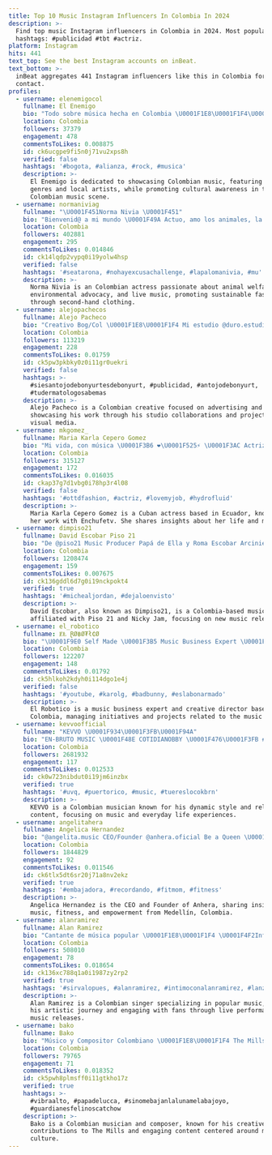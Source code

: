 ```yaml
---
title: Top 10 Music Instagram Influencers In Colombia In 2024
description: >-
  Find top music Instagram influencers in Colombia in 2024. Most popular
  hashtags: #publicidad #tbt #actriz.
platform: Instagram
hits: 441
text_top: See the best Instagram accounts on inBeat.
text_bottom: >-
  inBeat aggregates 441 Instagram influencers like this in Colombia for you to
  contact.
profiles:
  - username: elenemigocol
    fullname: El Enemigo
    bio: "Todo sobre música hecha en Colombia \U0001F1E8\U0001F1F4\U0001F975Envíame tus canciones \U0001F449 elenemigocolombia@gmail.com \U0001F447 Vea mi último video\U0001F447"
    location: Colombia
    followers: 37379
    engagement: 478
    commentsToLikes: 0.008875
    id: ck6ucgpe9fi5n0j71vu2xps8h
    verified: false
    hashtags: '#bogota, #alianza, #rock, #musica'
    description: >-
      El Enemigo is dedicated to showcasing Colombian music, featuring diverse
      genres and local artists, while promoting cultural awareness in the
      Colombian music scene.
  - username: normaniviag
    fullname: "\U0001F451Norma Nivia \U0001F451"
    bio: "Bienvenid@ a mi mundo \U0001F49A Actuo, amo los animales, la música en vivo, defiendo el medio ambiente y sueño despierta. . Mi ropa de segunda mano aquí ⬇️"
    location: Colombia
    followers: 402881
    engagement: 295
    commentsToLikes: 0.014846
    id: ck14lqdp2vypq0i19yolw4hsp
    verified: false
    hashtags: '#seatarona, #nohayexcusachallenge, #lapalomanivia, #mu'
    description: >-
      Norma Nivia is an Colombian actress passionate about animal welfare,
      environmental advocacy, and live music, promoting sustainable fashion
      through second-hand clothing.
  - username: alejopachecos
    fullname: Alejo Pacheco
    bio: "Creativo Bog/Col \U0001F1E8\U0001F1F4 Mi estudio @duro.estudio @duroypunto @duro.musica"
    location: Colombia
    followers: 113219
    engagement: 228
    commentsToLikes: 0.01759
    id: ck5pw3pkbky0z0i11gr0uekri
    verified: false
    hashtags: >-
      #siesantojodebonyurtesdebonyurt, #publicidad, #antojodebonyurt,
      #tudermatologosabemas
    description: >-
      Alejo Pacheco is a Colombian creative focused on advertising and design,
      showcasing his work through his studio collaborations and projects in
      visual media.
  - username: mkgomez_
    fullname: Maria Karla Cepero Gomez
    bio: "Mi vida, con música \U0001F3B6 ❤️‍\U0001F525⚡️ \U0001F3AC Actriz , character @enchufetv \U0001F4CDCubana \U0001F1E8\U0001F1FA en Ecuador \U0001F1EA\U0001F1E8 \U0001F4BC MGMT @hubmgmt Embajadora de @cumbresblancasecuador \U0001F90D\U0001F3D4️\U0001F331"
    location: Colombia
    followers: 315127
    engagement: 172
    commentsToLikes: 0.016035
    id: ckap37g7d1vbg0i78hp3r4l08
    verified: false
    hashtags: '#ottdfashion, #actriz, #lovemyjob, #hydrofluid'
    description: >-
      Maria Karla Cepero Gomez is a Cuban actress based in Ecuador, known for
      her work with Enchufetv. She shares insights about her life and music.
  - username: dimpiso21
    fullname: David Escobar Piso 21
    bio: "De @piso21 Music Producer Papá de Ella y Roma Escobar Arciniegas. MÚSICA NUEVA (DÉJALO EN VISTO)\U0001F7E1 @piso21 & @nickyjam"
    location: Colombia
    followers: 1208474
    engagement: 159
    commentsToLikes: 0.007675
    id: ck136gddl6d7g0i19nckpokt4
    verified: true
    hashtags: '#michealjordan, #dejaloenvisto'
    description: >-
      David Escobar, also known as Dimpiso21, is a Colombia-based music producer
      affiliated with Piso 21 and Nicky Jam, focusing on new music releases.
  - username: el_robotico
    fullname: ɆⱠ ⱤØ฿Ø₮ł₵Ø
    bio: "\U0001F9E0 Self Made \U0001F3B5 Music Business Expert \U0001F4A1 Creative Director \U0001F3A5 Owner @robotvision_ \U0001F4F2 Manager @pulsopopnews \U0001F1F3\U0001F1EE Nicaragüense"
    location: Colombia
    followers: 122207
    engagement: 148
    commentsToLikes: 0.01792
    id: ck5hlkoh2kdyh0i114dgo1e4j
    verified: false
    hashtags: '#youtube, #karolg, #badbunny, #eslabonarmado'
    description: >-
      El Robotico is a music business expert and creative director based in
      Colombia, managing initiatives and projects related to the music industry.
  - username: kevvoofficial
    fullname: "KEVVO \U0001F934\U0001F3FB\U0001F94A"
    bio: "EN-BRUTO MUSIC \U0001F48E COTIDIANOBBY \U0001F476\U0001F3FB #TUERESLOKOCB \U0001F971 #TUSABESMIAMOL\U0001F61D"
    location: Colombia
    followers: 2681932
    engagement: 117
    commentsToLikes: 0.012533
    id: ck0w723nibdut0i19jm6inzbx
    verified: true
    hashtags: '#uvq, #puertorico, #music, #tuereslocokbrn'
    description: >-
      KEVVO is a Colombian musician known for his dynamic style and relatable
      content, focusing on music and everyday life experiences.
  - username: angelitahera
    fullname: Angelica Hernandez
    bio: "@angelita.music CEO/Founder @anhera.oficial Be a Queen \U0001F478\U0001F3FB\U0001F449\U0001F3FB @angelita.tips \U0001F4CD Medellín \U0001F1E8\U0001F1F4"
    location: Colombia
    followers: 1844829
    engagement: 92
    commentsToLikes: 0.011546
    id: ck6tlx5dt6sr20j71a8nv2ekz
    verified: true
    hashtags: '#embajadora, #recordando, #fitmom, #fitness'
    description: >-
      Angelica Hernandez is the CEO and Founder of Anhera, sharing insights on
      music, fitness, and empowerment from Medellín, Colombia.
  - username: alanramirez
    fullname: Alan Ramirez
    bio: "Cantante de música popular \U0001F1E8\U0001F1F4 \U0001F4F2Info: 3102088232 \U0001F4C0@marsal.entertainment #SirvaloPues \U0001F37B Más información en \U0001F447\U0001F3FB\U0001F447\U0001F3FB"
    location: Colombia
    followers: 508010
    engagement: 78
    commentsToLikes: 0.018654
    id: ck136xc788q1a0i1987zy2rp2
    verified: true
    hashtags: '#sirvalopues, #alanramirez, #intimoconalanramirez, #lanzamiento'
    description: >-
      Alan Ramirez is a Colombian singer specializing in popular music, sharing
      his artistic journey and engaging with fans through live performances and
      music releases.
  - username: bako
    fullname: Bako
    bio: "Músico y Compositor Colombiano \U0001F1E8\U0001F1F4 The Mills \U0001F91F Twitter @bako_music"
    location: Colombia
    followers: 79765
    engagement: 71
    commentsToLikes: 0.018352
    id: ck5pwh8plmsff0i11gtkho17z
    verified: true
    hashtags: >-
      #vibraalto, #papadelucca, #sinomebajanlalunamelabajoyo,
      #guardianesfelinoscatchow
    description: >-
      Bako is a Colombian musician and composer, known for his creative
      contributions to The Mills and engaging content centered around music and
      culture.
---
```



